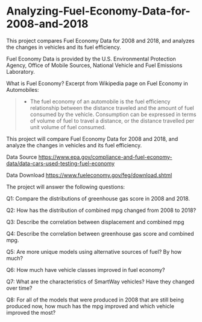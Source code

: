 # Analyzing-Fuel-Economy-Data-for-2008-and-2018

This project compares Fuel Economy Data for 2008 and 2018, and analyzes the changes in vehicles and its fuel efficiency.

Fuel Economy Data is provided by the U.S. Environmental Protection Agency, Office of Mobile Sources, National Vehicle and Fuel Emissions Laboratory.

What is Fuel Economy? Excerpt from Wikipedia page on Fuel Economy in Automobiles:
>- The fuel economy of an automobile is the fuel efficiency relationship between the distance traveled and the amount of fuel consumed by the vehicle. Consumption can be expressed in terms of volume of fuel to travel a distance, or the distance travelled per unit volume of fuel consumed.

This project will compare Fuel Economy Data for 2008 and 2018, and analyze the changes in vehicles and its fuel efficiency.

Data Source
https://www.epa.gov/compliance-and-fuel-economy-data/data-cars-used-testing-fuel-economy

Data Download
https://www.fueleconomy.gov/feg/download.shtml

The project will answer the following questions:

Q1: Compare the distributions of greenhouse gas score in 2008 and 2018.

Q2: How has the distribution of combined mpg changed from 2008 to 2018?

Q3: Describe the correlation between displacement and combined mpg

Q4: Describe the correlation between greenhouse gas score and combined mpg.

Q5: Are more unique models using alternative sources of fuel? By how much?

Q6: How much have vehicle classes improved in fuel economy?

Q7: What are the characteristics of SmartWay vehicles? Have they changed over time?

Q8: For all of the models that were produced in 2008 that are still being produced now, how much has the mpg improved and which vehicle improved the most?
